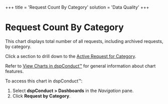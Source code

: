 +++
title = 'Request Count By Category'
solution = 'Data Quality'
+++

# Request Count By Category

This chart displays total number of all requests, including archived
requests, by category.

Click a section to drill down to the [Active Request for
Category](../Use_Cases/Active_Request_Category.htm).

Refer to [View Charts in dspConduct™](../Use_Cases/View_Charts.htm) for
general information about chart features.

To access this chart in dspConduct™:

1.  Select **dspConduct \> Dashboards** in the *Navigation* pane.
2.  Click **Request by Category**.
